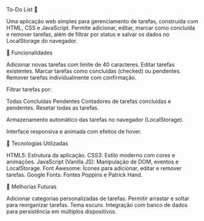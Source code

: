 To-Do List 📝

Uma aplicação web simples para gerenciamento de tarefas, construída com HTML, CSS e JavaScript. Permite adicionar, editar, marcar como concluída e remover tarefas, além de filtrar por status e salvar os dados no LocalStorage do navegador.

🔹 Funcionalidades

Adicionar novas tarefas com limite de 40 caracteres.
Editar tarefas existentes.
Marcar tarefas como concluídas (checked) ou pendentes.
Remover tarefas individualmente com confirmação.

Filtrar tarefas por:

Todas
Concluídas
Pendentes
Contadores de tarefas concluídas e pendentes.
Resetar todas as tarefas.

Armazenamento automático das tarefas no navegador (LocalStorage).

Interface responsiva e animada com efeitos de hover.

🔹 Tecnologias Utilizadas

HTML5: Estrutura da aplicação.
CSS3: Estilo moderno com cores e animações.
JavaScript (Vanilla JS): Manipulação de DOM, eventos e LocalStorage.
Font Awesome: Ícones para adicionar, editar e remover tarefas.
Google Fonts: Fontes Poppins e Patrick Hand.

🔹 Melhorias Futuras

Adicionar categorias personalizadas de tarefas.
Permitir arrastar e soltar para reorganizar tarefas.
Tema escuro.
Integração com banco de dados para persistência em múltiplos dispositivos.

